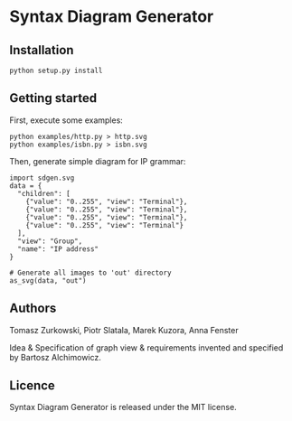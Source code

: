Syntax Diagram Generator
========================

Installation
------------

    python setup.py install

Getting started
---------------

First, execute some examples:

    python examples/http.py > http.svg
    python examples/isbn.py > isbn.svg

Then, generate simple diagram for IP grammar:

    import sdgen.svg
    data = {
      "children": [
        {"value": "0..255", "view": "Terminal"},
        {"value": "0..255", "view": "Terminal"},
        {"value": "0..255", "view": "Terminal"},
        {"value": "0..255", "view": "Terminal"}
      ],
      "view": "Group",
      "name": "IP address"
    }

    # Generate all images to 'out' directory
    as_svg(data, "out")

Authors
-------

Tomasz Zurkowski, Piotr Slatala, Marek Kuzora, Anna Fenster

Idea & Specification of graph view & requirements invented and specified by Bartosz Alchimowicz.

Licence
-------

Syntax Diagram Generator is released under the MIT license.

